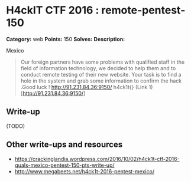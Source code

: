 # H4ckIT CTF 2016 : remote-pentest-150

**Category:** web
**Points:** 150
**Solves:**
**Description:**

Mexico

> Our foreign partners have some problems with qualified staff in the field of information technology, we decided to help them and to conduct remote testing of their new website. Your task is to find a hole in the system and grab some information to confirm the hack .Good luck ! <http://91.231.84.36:9150/> h4ck1t{} (Link 1)[<http://91.231.84.36:9150/>]

## Write-up

(TODO)

## Other write-ups and resources

* https://crackinglandia.wordpress.com/2016/10/02/h4ck1t-ctf-2016-quals-mexico-pentest-150-pts-write-up/
* http://www.megabeets.net/h4ck1t-2016-pentest-mexico/
